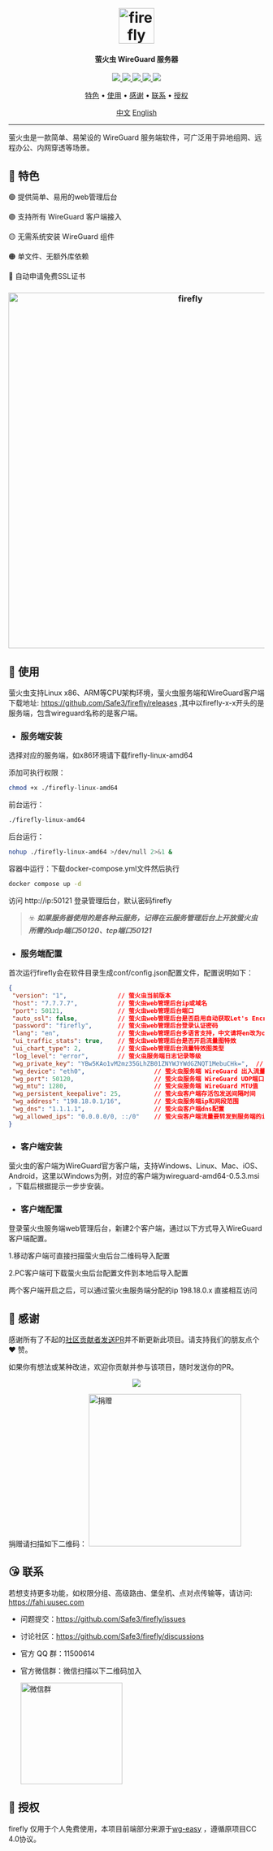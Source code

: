 <h1 align="center">
  <br>
  <img src="https://github.com/Safe3/firefly/blob/main/logo.png" alt="firefly" width="70px">
</h1>
<h4 align="center">萤火虫 WireGuard 服务器</h4>

<p align="center">
<a href="https://github.com/Safe3/firefly/releases"><img src="https://img.shields.io/github/downloads/Safe3/firefly/total">
<a href="https://github.com/Safe3/firefly/graphs/contributors"><img src="https://img.shields.io/github/contributors-anon/Safe3/firefly">
<a href="https://github.com/Safe3/firefly/releases/"><img src="https://img.shields.io/github/release/Safe3/firefly">
<a href="https://github.com/Safe3/firefly/issues"><img src="https://img.shields.io/github/issues-raw/Safe3/firefly">
<a href="https://github.com/Safe3/firefly/discussions"><img src="https://img.shields.io/github/discussions/Safe3/firefly">
</p>
<p align="center">
  <a href="#dart-特色">特色</a> •
  <a href="#rocket-使用">使用</a> •
  <a href="#gift_heart-感谢">感谢</a> •
  <a href="#kissing_heart-联系">联系</a> •
  <a href="#key-授权">授权</a>
</p>




<p align="center">
  <a href="https://github.com/Safe3/firefly/blob/main/README.md">中文</a>
  <a href="https://github.com/Safe3/firefly/blob/main/README_EN.md">English</a>
</p>



---

萤火虫是一款简单、易架设的 WireGuard 服务端软件，可广泛用于异地组网、远程办公、内网穿透等场景。



## :dart: 特色

 :green_circle: 提供简单、易用的web管理后台

 :purple_circle: 支持所有 WireGuard 客户端接入

 :yellow_circle: 无需系统安装 WireGuard 组件

 :orange_circle: 单文件、无额外库依赖

 :red_circle: 自动申请免费SSL证书



<h3 align="center">
  <img src="https://github.com/Safe3/firefly/blob/main/firefly_cn.png" alt="firefly" width="700px">
  <br>
</h3>




## :rocket: 使用

萤火虫支持Linux x86、ARM等CPU架构环境，萤火虫服务端和WireGuard客户端下载地址:  https://github.com/Safe3/firefly/releases  ,其中以firefly-x-x开头的是服务端，包含wireguard名称的是客户端。



- ### 服务端安装

选择对应的服务端，如x86环境请下载firefly-linux-amd64

添加可执行权限：

```bash
chmod +x ./firefly-linux-amd64
```

前台运行：

```bash
./firefly-linux-amd64
```

后台运行：

```bash
nohup ./firefly-linux-amd64 >/dev/null 2>&1 &
```

容器中运行：下载docker-compose.yml文件然后执行

```bash
docker compose up -d
```

访问 http://ip:50121 登录管理后台，默认密码firefly

> :biohazard: ***如果服务器使用的是各种云服务，记得在云服务管理后台上开放萤火虫所需的udp端口50120、tcp端口50121***



- ### 服务端配置


首次运行firefly会在软件目录生成conf/config.json配置文件，配置说明如下：

```json
{
 "version": "1",              // 萤火虫当前版本
 "host": "7.7.7.7",           // 萤火虫web管理后台ip或域名
 "port": 50121,               // 萤火虫web管理后台端口
 "auto_ssl": false,           // 萤火虫web管理后台是否启用自动获取Let's Encrypt签发证书，若启用请将端口改为443
 "password": "firefly",       // 萤火虫web管理后台登录认证密码
 "lang": "en",                // 萤火虫web管理后台多语言支持，中文请将en改为cn
 "ui_traffic_stats": true,    // 萤火虫web管理后台是否开启流量图特效
 "ui_chart_type": 2,          // 萤火虫web管理后台流量特效图类型
 "log_level": "error",        // 萤火虫服务端日志记录等级
 "wg_private_key": "YBw5KAo1vM2mz35GLhZB01ZNYWJYWdGZNQT1MebuCHk=",  // 萤火虫服务端 WireGuard 私钥
 "wg_device": "eth0",                   // 萤火虫服务端 WireGuard 出入流量网卡名称
 "wg_port": 50120,                      // 萤火虫服务端 WireGuard UDP端口
 "wg_mtu": 1280,                        // 萤火虫服务端 WireGuard MTU值
 "wg_persistent_keepalive": 25,         // 萤火虫客户端存活包发送间隔时间
 "wg_address": "198.18.0.1/16",         // 萤火虫服务端ip和网段范围
 "wg_dns": "1.1.1.1",                   // 萤火虫客户端dns配置
 "wg_allowed_ips": "0.0.0.0/0, ::/0"    // 萤火虫客户端流量要转发到服务端的ip地址范围
}
```



- ### 客户端安装

萤火虫的客户端为WireGuard官方客户端，支持Windows、Linux、Mac、iOS、Android，这里以Windows为例，对应的客户端为wireguard-amd64-0.5.3.msi ，下载后根据提示一步步安装。



- ### 客户端配置

登录萤火虫服务端web管理后台，新建2个客户端，通过以下方式导入WireGuard客户端配置。

1.移动客户端可直接扫描萤火虫后台二维码导入配置

2.PC客户端可下载萤火虫后台配置文件到本地后导入配置

两个客户端开启之后，可以通过萤火虫服务端分配的ip 198.18.0.x 直接相互访问



## :gift_heart: 感谢

感谢所有了不起的[社区贡献者发送PR](https://github.com/safe3/cvs/graphs/contributors)并不断更新此项目。请支持我们的朋友点个 :heart: 赞。

如果你有想法或某种改进，欢迎你贡献并参与该项目，随时发送你的PR。

<p align="center">
<a href="https://github.com/Safe3/firefly/graphs/contributors">
  <img src="https://contrib.rocks/image?repo=Safe3/firefly&max=500">
</a>
</p>
捐赠请扫描如下二维码：
<img src="https://waf.uusec.com/_media/sponsor.jpg" alt="捐赠"  height="300px" />



## :kissing_heart: 联系

若想支持更多功能，如权限分组、高级路由、堡垒机、点对点传输等，请访问: https://fahi.uusec.com

- 问题提交：https://github.com/Safe3/firefly/issues

- 讨论社区：https://github.com/Safe3/firefly/discussions

- 官方 QQ 群：11500614

- 官方微信群：微信扫描以下二维码加入

  <img src="https://waf.uusec.com/_media/weixin.jpg" alt="微信群"  height="200px" />



## :key: 授权

firefly 仅用于个人免费使用，本项目前端部分来源于[wg-easy](https://github.com/wg-easy/wg-easy) ，遵循原项目CC 4.0协议。
